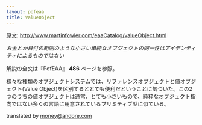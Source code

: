 ```yaml
---
layout: pofeaa
title: ValueObject
---
```


原文: http://www.martinfowler.com/eaaCatalog/valueObject.html

*お金とか日付の範囲のような小さい単純なオブジェクトの同一性はアイデンティティによるものではない*

解説の全文は『PofEAA』 **486** ページを参照。

様々な種類のオブジェクトシステムでは、リファレンスオブジェクトと値オブジェクト(Value Object)を区別するととても便利だということに気づいた。この2つのうちの値オブジェクトは通常、とても小さいもので、純粋なオブジェクト指向ではない多くの言語に用意されているプリミティブ型に似ている。

translated by money@andore.com

